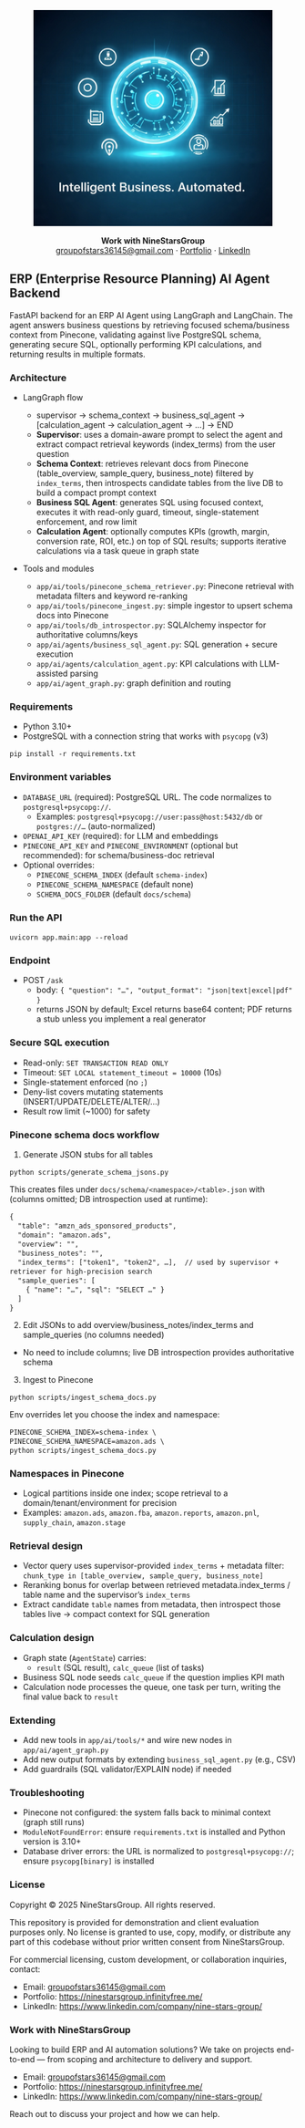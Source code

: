 <p align="center">
  <a href="https://ninestarsgroup.infinityfree.me/">
    <img src="logo.jpeg" alt="NineStarsGroup – ERP AI Agent" width="420" />
  </a>
</p>

<p align="center">
  <strong>Work with NineStarsGroup</strong><br/>
  <a href="mailto:groupofstars36145@gmail.com">groupofstars36145@gmail.com</a> ·
  <a href="https://ninestarsgroup.infinityfree.me/">Portfolio</a> ·
  <a href="https://www.linkedin.com/company/nine-stars-group/">LinkedIn</a>
</p>

## ERP (Enterprise Resource Planning) AI Agent Backend

FastAPI backend for an ERP AI Agent using LangGraph and LangChain. The agent answers business questions by retrieving focused schema/business context from Pinecone, validating against live PostgreSQL schema, generating secure SQL, optionally performing KPI calculations, and returning results in multiple formats.

### Architecture
- LangGraph flow
  - supervisor → schema_context → business_sql_agent → [calculation_agent → calculation_agent → …] → END
  - **Supervisor**: uses a domain-aware prompt to select the agent and extract compact retrieval keywords (index_terms) from the user question
  - **Schema Context**: retrieves relevant docs from Pinecone (table_overview, sample_query, business_note) filtered by `index_terms`, then introspects candidate tables from the live DB to build a compact prompt context
  - **Business SQL Agent**: generates SQL using focused context, executes it with read-only guard, timeout, single-statement enforcement, and row limit
  - **Calculation Agent**: optionally computes KPIs (growth, margin, conversion rate, ROI, etc.) on top of SQL results; supports iterative calculations via a task queue in graph state

- Tools and modules
  - `app/ai/tools/pinecone_schema_retriever.py`: Pinecone retrieval with metadata filters and keyword re-ranking
  - `app/ai/tools/pinecone_ingest.py`: simple ingestor to upsert schema docs into Pinecone
  - `app/ai/tools/db_introspector.py`: SQLAlchemy inspector for authoritative columns/keys
  - `app/ai/agents/business_sql_agent.py`: SQL generation + secure execution
  - `app/ai/agents/calculation_agent.py`: KPI calculations with LLM-assisted parsing
  - `app/ai/agent_graph.py`: graph definition and routing

### Requirements
- Python 3.10+
- PostgreSQL with a connection string that works with `psycopg` (v3)

```
pip install -r requirements.txt
```

### Environment variables
- `DATABASE_URL` (required): PostgreSQL URL. The code normalizes to `postgresql+psycopg://`.
  - Examples: `postgresql+psycopg://user:pass@host:5432/db` or `postgres://…` (auto-normalized)
- `OPENAI_API_KEY` (required): for LLM and embeddings
- `PINECONE_API_KEY` and `PINECONE_ENVIRONMENT` (optional but recommended): for schema/business-doc retrieval
- Optional overrides:
  - `PINECONE_SCHEMA_INDEX` (default `schema-index`)
  - `PINECONE_SCHEMA_NAMESPACE` (default none)
  - `SCHEMA_DOCS_FOLDER` (default `docs/schema`)

### Run the API
```
uvicorn app.main:app --reload
```

### Endpoint
- POST `/ask`
  - body: `{ "question": "…", "output_format": "json|text|excel|pdf" }`
  - returns JSON by default; Excel returns base64 content; PDF returns a stub unless you implement a real generator

### Secure SQL execution
- Read-only: `SET TRANSACTION READ ONLY`
- Timeout: `SET LOCAL statement_timeout = 10000` (10s)
- Single-statement enforced (no `;`)
- Deny-list covers mutating statements (INSERT/UPDATE/DELETE/ALTER/…)
- Result row limit (~1000) for safety

### Pinecone schema docs workflow
1) Generate JSON stubs for all tables
```
python scripts/generate_schema_jsons.py
```
This creates files under `docs/schema/<namespace>/<table>.json` with (columns omitted; DB introspection used at runtime):
```
{
  "table": "amzn_ads_sponsored_products",
  "domain": "amazon.ads",
  "overview": "",
  "business_notes": "",
  "index_terms": ["token1", "token2", …],  // used by supervisor + retriever for high-precision search
  "sample_queries": [
    { "name": "…", "sql": "SELECT …" }
  ]
}
```

2) Edit JSONs to add overview/business_notes/index_terms and sample_queries (no columns needed)
  - No need to include columns; live DB introspection provides authoritative schema

3) Ingest to Pinecone
```
python scripts/ingest_schema_docs.py
```
Env overrides let you choose the index and namespace:
```
PINECONE_SCHEMA_INDEX=schema-index \
PINECONE_SCHEMA_NAMESPACE=amazon.ads \
python scripts/ingest_schema_docs.py
```

### Namespaces in Pinecone
- Logical partitions inside one index; scope retrieval to a domain/tenant/environment for precision
- Examples: `amazon.ads`, `amazon.fba`, `amazon.reports`, `amazon.pnl`, `supply_chain`, `amazon.stage`

### Retrieval design
- Vector query uses supervisor-provided `index_terms` + metadata filter: `chunk_type in [table_overview, sample_query, business_note]`
- Reranking bonus for overlap between retrieved metadata.index_terms / table name and the supervisor’s `index_terms`
- Extract candidate `table` names from metadata, then introspect those tables live → compact context for SQL generation

### Calculation design
- Graph state (`AgentState`) carries:
  - `result` (SQL result), `calc_queue` (list of tasks)
- Business SQL node seeds `calc_queue` if the question implies KPI math
- Calculation node processes the queue, one task per turn, writing the final value back to `result`

### Extending
- Add new tools in `app/ai/tools/*` and wire new nodes in `app/ai/agent_graph.py`
- Add new output formats by extending `business_sql_agent.py` (e.g., CSV)
- Add guardrails (SQL validator/EXPLAIN node) if needed

### Troubleshooting
- Pinecone not configured: the system falls back to minimal context (graph still runs)
- `ModuleNotFoundError`: ensure `requirements.txt` is installed and Python version is 3.10+
- Database driver errors: the URL is normalized to `postgresql+psycopg://`; ensure `psycopg[binary]` is installed

### License
Copyright © 2025 NineStarsGroup. All rights reserved.

This repository is provided for demonstration and client evaluation purposes only. No license is granted to use, copy, modify, or distribute any part of this codebase without prior written consent from NineStarsGroup.

For commercial licensing, custom development, or collaboration inquiries, contact:
- Email: groupofstars36145@gmail.com
- Portfolio: https://ninestarsgroup.infinityfree.me/
 - LinkedIn: https://www.linkedin.com/company/nine-stars-group/


### Work with NineStarsGroup
Looking to build ERP and AI automation solutions? We take on projects end-to-end — from scoping and architecture to delivery and support.

- Email: groupofstars36145@gmail.com
- Portfolio: https://ninestarsgroup.infinityfree.me/
- LinkedIn: https://www.linkedin.com/company/nine-stars-group/

Reach out to discuss your project and how we can help.
